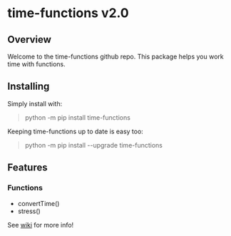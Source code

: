 # time-functions v2.0
## Overview
Welcome to the time-functions github repo. This package helps you work time with functions.
## Installing
Simply install with:  
> python -m pip install time-functions


Keeping time-functions up to date is easy too:
> python -m pip install --upgrade time-functions


## Features
### Functions
- convertTime()
- stress()

See [wiki](https://github.com/michaelrex2012/time-functions/wiki) for more info!
